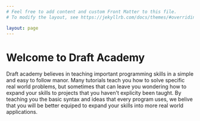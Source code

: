 ```yaml
---
# Feel free to add content and custom Front Matter to this file.
# To modify the layout, see https://jekyllrb.com/docs/themes/#overriding-theme-defaults

layout: page
---
```


# Welcome to Draft Academy

Draft academy believes in teaching important programming skills in a simple and easy to follow
manor. Many tutorials teach you how to solve specific real world problems, but sometimes that 
can leave you wondering how to expand your skills to projects that you haven't explicity been 
taught. By teaching you the basic syntax and ideas that every program uses, we belive that you
will be better equiped to expand your skills into more real world applications.